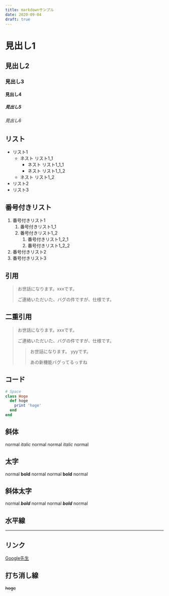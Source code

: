 ```yaml
---
title: markdownサンプル
date: 2020-09-04
draft: true
---
```

# 見出し1
## 見出し2
### 見出し3
#### 見出し4
##### 見出し5
###### 見出し6

## リスト
- リスト1
    - ネスト リスト1_1
        - ネスト リスト1_1_1
        - ネスト リスト1_1_2
    - ネスト リスト1_2
- リスト2
- リスト3

## 番号付きリスト
1. 番号付きリスト1
    1. 番号付きリスト1_1
    1. 番号付きリスト1_2
        1. 番号付きリスト1_2_1
        1. 番号付きリスト1_2_2
1. 番号付きリスト2
1. 番号付きリスト3


## 引用
> お世話になります。xxxです。
> 
> ご連絡いただいた、バグの件ですが、仕様です。

## 二重引用
> お世話になります。xxxです。
> 
> ご連絡いただいた、バグの件ですが、仕様です。
>> お世話になります。 yyyです。
>> 
>> あの新機能バグってるっすね

## コード

```ruby
# Space
class Hoge
  def hoge
    print 'hoge'
  end
end
```

## 斜体
normal *italic* normal
normal _italic_ normal

## 太字
normal **bold** normal
normal __bold__ normal

## 斜体太字
normal ***bold*** normal
normal ___bold___ normal

## 水平線
---

## リンク
[Google先生](https://www.google.co.jp/)

## 打ち消し線
~~hoge~~
